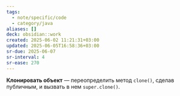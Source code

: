 ```yaml
---
tags:
  - note/specific/code
  - category/java
aliases: []
deck: obsidian::work
created: 2025-06-02 11:21:31+03:00
updated: 2025-06-05T16:58:36+03:00
sr-due: 2025-06-07
sr-interval: 4
sr-ease: 270
---
```


**Клонировать объект**
—
переопределить метод `clone()`, сделав публичным, и вызвать в нем `super.clone()`.
